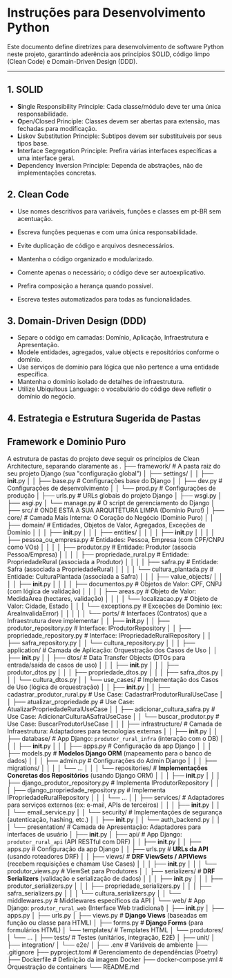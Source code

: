 # Instruções para Desenvolvimento Python

Este documento define diretrizes para desenvolvimento de software Python neste projeto, garantindo aderência aos princípios SOLID, código limpo (Clean Code) e Domain-Driven Design (DDD).

---

## 1. SOLID

- **S**ingle Responsibility Principle: Cada classe/módulo deve ter uma única responsabilidade.
- **O**pen/Closed Principle: Classes devem ser abertas para extensão, mas fechadas para modificação.
- **L**iskov Substitution Principle: Subtipos devem ser substituíveis por seus tipos base.
- **I**nterface Segregation Principle: Prefira várias interfaces específicas a uma interface geral.
- **D**ependency Inversion Principle: Dependa de abstrações, não de implementações concretas.

## 2. Clean Code

- Use nomes descritivos para variáveis, funções e classes em pt-BR sem acentuação.
- Escreva funções pequenas e com uma única responsabilidade.
- Evite duplicação de código e arquivos desnecessários.
- Mantenha o código organizado e modularizado.
- Comente apenas o necessário; o código deve ser autoexplicativo.

- Prefira composição a herança quando possível.
- Escreva testes automatizados para todas as funcionalidades.

## 3. Domain-Driven Design (DDD)

- Separe o código em camadas: Domínio, Aplicação, Infraestrutura e Apresentação.
- Modele entidades, agregados, value objects e repositórios conforme o domínio.
- Use serviços de domínio para lógica que não pertence a uma entidade específica.
- Mantenha o domínio isolado de detalhes de infraestrutura.
- Utilize Ubiquitous Language: o vocabulário do código deve refletir o domínio do negócio.

## 4. Estrategia e Estrutura Sugerida de Pastas
## Framework e Dominio Puro
A estrutura de pastas do projeto deve seguir os princípios de Clean Architecture, separando claramente as
.
├── framework/                    # A pasta raiz do seu projeto Django (sua "configuração global")
│   ├── settings/
│   │   ├── __init__.py
│   │   ├── base.py               # Configurações base do Django
│   │   ├── dev.py                # Configurações de desenvolvimento
│   │   └── prod.py               # Configurações de produção
│   ├── urls.py                   # URLs globais do projeto Django
│   ├── wsgi.py
│   ├── asgi.py
│   └── manage.py                 # O script de gerenciamento do Django
│
├── src/                          # ONDE ESTÁ A SUA ARQUITETURA LIMPA (Domínio Puro!)
│   ├── core/                     # Camada Mais Interna: O Coração do Negócio (Domínio Puro)
│   │   ├── domain/               # Entidades, Objetos de Valor, Agregados, Exceções de Domínio
│   │   │   ├── __init__.py
│   │   │   ├── entities/
│   │   │   │   ├── __init__.py
│   │   │   │   ├── pessoa_ou_empresa.py # Entidades: Pessoa, Empresa (com CPF/CNPJ como VOs)
│   │   │   │   ├── produtor.py        # Entidade: Produtor (associa Pessoa/Empresa)
│   │   │   │   ├── propriedade_rural.py # Entidade: PropriedadeRural (associada a Produtor)
│   │   │   │   ├── safra.py           # Entidade: Safra (associada a PropriedadeRural)
│   │   │   │   └── cultura_plantada.py  # Entidade: CulturaPlantada (associada a Safra)
│   │   │   ├── value_objects/
│   │   │   │   ├── __init__.py
│   │   │   │   ├── documentos.py    # Objetos de Valor: CPF, CNPJ (com lógica de validação)
│   │   │   │   ├── areas.py         # Objeto de Valor: MedidaArea (hectares, validação)
│   │   │   │   └── localizacao.py   # Objeto de Valor: Cidade, Estado
│   │   │   └── exceptions.py      # Exceções de Domínio (ex: AreaInvalidaError)
│   │   │
│   │   └── ports/                # Interfaces (Contratos) que a Infraestrutura deve implementar
│   │       ├── __init__.py
│   │       ├── produtor_repository.py      # Interface: IProdutorRepository
│   │       ├── propriedade_repository.py   # Interface: IPropriedadeRuralRepository
│   │       ├── safra_repository.py
│   │       └── cultura_repository.py
│   │
│   ├── application/              # Camada de Aplicação: Orquestração dos Casos de Uso
│   │   ├── __init__.py
│   │   ├── dtos/                 # Data Transfer Objects (DTOs para entrada/saída de casos de uso)
│   │   │   ├── __init__.py
│   │   │   ├── produtor_dtos.py
│   │   │   ├── propriedade_dtos.py
│   │   │   ├── safra_dtos.py
│   │   │   └── cultura_dtos.py
│   │   └── use_cases/            # Implementação dos Casos de Uso (lógica de orquestração)
│   │       ├── __init__.py
│   │       ├── cadastrar_produtor_rural.py  # Use Case: CadastrarProdutorRuralUseCase
│   │       ├── atualizar_propriedade.py     # Use Case: AtualizarPropriedadeRuralUseCase
│   │       ├── adicionar_cultura_safra.py   # Use Case: AdicionarCulturaASafraUseCase
│   │       └── buscar_produtor.py           # Use Case: BuscarProdutorUseCase
│   │
│   ├── infrastructure/           # Camada de Infraestrutura: Adaptadores para tecnologias externas
│   │   ├── __init__.py
│   │   ├── database/             # App Django: `produtor_rural_infra` (interação com o DB)
│   │   │   ├── __init__.py
│   │   │   ├── apps.py           # Configuração da app Django
│   │   │   ├── models.py         # **Modelos Django ORM** (mapeamento para o banco de dados)
│   │   │   ├── admin.py          # Configurações do Admin Django
│   │   │   ├── migrations/
│   │   │   │   └── ...
│   │   │   └── repositories/     # **Implementações Concretas dos Repositórios** (usando Django ORM)
│   │   │       ├── __init__.py
│   │   │       ├── django_produtor_repository.py    # Implementa IProdutorRepository
│   │   │       ├── django_propriedade_repository.py  # Implementa IPropriedadeRuralRepository
│   │   │       └── ...
│   │   ├── services/             # Adaptadores para serviços externos (ex: e-mail, APIs de terceiros)
│   │   │   ├── __init__.py
│   │   │   └── email_service.py
│   │   └── security/             # Implementações de segurança (autenticação, hashing, etc.)
│   │       ├── __init__.py
│   │       └── auth_backend.py
│   │
│   └── presentation/             # Camada de Apresentação: Adaptadores para interfaces de usuário
│       ├── __init__.py
│       ├── api/                  # App Django: `produtor_rural_api` (API RESTful com DRF)
│       │   ├── __init__.py
│       │   ├── apps.py           # Configuração da app Django
│       │   ├── urls.py           # **URLs da API** (usando roteadores DRF)
│       │   ├── views/            # **DRF ViewSets / APIViews** (recebem requisições e chamam Use Cases)
│       │   │   ├── __init__.py
│       │   │   └── produtor_views.py # ViewSet para Produtores
│       │   ├── serializers/      # **DRF Serializers** (validação e serialização de dados)
│       │   │   ├── __init__.py
│       │   │   ├── produtor_serializers.py
│       │   │   ├── propriedade_serializers.py
│       │   │   ├── safra_serializers.py
│       │   │   └── cultura_serializers.py
│       │   └── middlewares.py    # Middlewares específicos da API
│       └── web/                  # App Django: `produtor_rural_web` (Interface Web tradicional)
│           ├── __init__.py
│           ├── apps.py
│           ├── urls.py
│           ├── views.py          # **Django Views** (baseadas em função ou classe para HTML)
│           ├── forms.py          # **Django Forms** (para formulários HTML)
│           └── templates/        # Templates HTML
│               └── produtores/
│                   └── ...
│
├── tests/                        # Testes (unitários, integração, E2E)
│   ├── unit/
│   ├── integration/
│   └── e2e/
│
├── .env                          # Variáveis de ambiente
├── .gitignore
├── pyproject.toml                # Gerenciamento de dependências (Poetry)
├── Dockerfile                    # Definição da imagem Docker
├── docker-compose.yml            # Orquestração de containers
└── README.md
